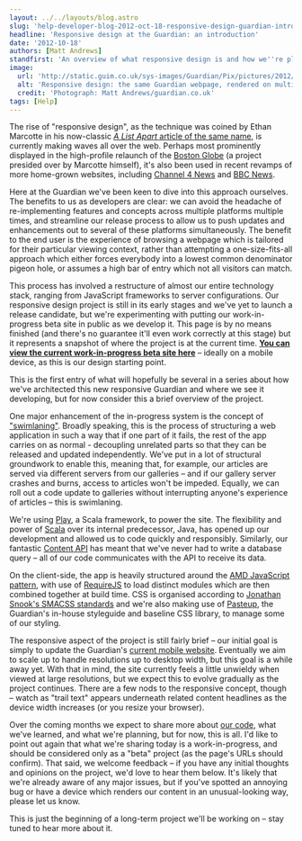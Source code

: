 ```yaml
---
layout: ../../layouts/blog.astro
slug: 'help-developer-blog-2012-oct-18-responsive-design-guardian-introduction'
headline: 'Responsive design at the Guardian: an introduction'
date: '2012-10-18'
authors: [Matt Andrews]
standfirst: 'An overview of what responsive design is and how we''re planning to make use of it at the Guardian'
image:
  url: 'http://static.guim.co.uk/sys-images/Guardian/Pix/pictures/2012/10/17/1350469579687/responsive-devices.jpg'
  alt: 'Responsive design: the same Guardian webpage, rendered on multiple devices'
  credit: 'Photograph: Matt Andrews/guardian.co.uk'
tags: [Help]
---
```


The rise of "responsive design", as the technique was coined by Ethan Marcotte in his now-classic [_A List Apart_ article of the same name](http://www.alistapart.com/articles/responsive-web-design/), is currently making waves all over the web. Perhaps most prominently displayed in the high-profile relaunch of the [Boston Globe](http://bostonglobe.com/) (a project presided over by Marcotte himself), it's also been used in recent revamps of more home-grown websites, including [Channel 4 News](http://www.channel4.com/news/) and [BBC News](http://m.bbc.co.uk/news).

Here at the Guardian we've been keen to dive into this approach ourselves. The benefits to us as developers are clear: we can avoid the headache of re-implementing features and concepts across multiple platforms multiple times, and streamline our release process to allow us to push updates and enhancements out to several of these platforms simultaneously. The benefit to the end user is the experience of browsing a webpage which is tailored for their particular viewing context, rather than attempting a one-size-fits-all approach which either forces everybody into a lowest common denominator pigeon hole, or assumes a high bar of entry which not all visitors can match.

This process has involved a restructure of almost our entire technology stack, ranging from JavaScript frameworks to server configurations. Our responsive design project is still in its early stages and we've yet to launch a release candidate, but we're experimenting with putting our work-in-progress beta site in public as we develop it. This page is by no means finished (and there's no guarantee it'll even work correctly at this stage) but it represents a snapshot of where the project is at the current time. **[You can view the current work-in-progress beta site here](http://beta.guardian.co.uk)** – ideally on a mobile device, as this is our design starting point.

This is the first entry of what will hopefully be several in a series about how we've architected this new responsive Guardian and where we see it developing, but for now consider this a brief overview of the project.

One major enhancement of the in-progress system is the concept of ["swimlaning"](http://akfpartners.com/techblog/2008/05/30/fault-isolative-architectures-or-%E2%80%9Cswimlaning%E2%80%9D/). Broadly speaking, this is the process of structuring a web application in such a way that if one part of it fails, the rest of the app carries on as normal - decoupling unrelated parts so that they can be released and updated independently. We've put in a lot of structural groundwork to enable this, meaning that, for example, our articles are served via different servers from our galleries – and if our gallery server crashes and burns, access to articles won't be impeded. Equally, we can roll out a code update to galleries without interrupting anyone's experience of articles – this is swimlaning.

We're using [Play](http://www.playframework.org/), a Scala framework, to power the site. The flexibility and power of [Scala](http://www.scala-lang.org/) over its internal predecessor, Java, has opened up our development and allowed us to code quickly and responsibly. Similarly, our fantastic [Content API](http://www.guardian.co.uk/open-platform) has meant that we've never had to write a database query – all of our code communicates with the API to receive its data.

On the client-side, the app is heavily structured around the [AMD JavaScript pattern](http://addyosmani.com/writing-modular-js/), with use of [RequireJS](http://requirejs.org/) to load distinct modules which are then combined together at build time. CSS is organised according to [Jonathan Snook's SMACSS standards](http://smacss.com/) and we're also making use of [Pasteup](http://pasteup.gu.com/), the Guardian's in-house styleguide and baseline CSS library, to manage some of our styling.

The responsive aspect of the project is still fairly brief – our initial goal is simply to update the Guardian's [current mobile website](http://m.guardian.co.uk). Eventually we aim to scale up to handle resolutions up to desktop width, but this goal is a while away yet. With that in mind, the site currently feels a little unwieldy when viewed at large resolutions, but we expect this to evolve gradually as the project continues. There are a few nods to the responsive concept, though – watch as "trail text" appears underneath related content headlines as the device width increases (or you resize your browser).

Over the coming months we expect to share more about [our code](https://github.com/guardian/frontend), what we've learned, and what we're planning, but for now, this is all. I'd like to point out again that what we're sharing today is a work-in-progress, and should be considered only as a "beta" project (as the page's URLs should confirm). That said, we welcome feedback – if you have any initial thoughts and opinions on the project, we'd love to hear them below. It's likely that we're already aware of any major issues, but if you've spotted an annoying bug or have a device which renders our content in an unusual-looking way, please let us know.

This is just the beginning of a long-term project we'll be working on – stay tuned to hear more about it.
